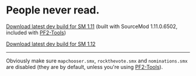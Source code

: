 # People never read.

[Download latest dev build for SM 1.11](https://nightly.link/CaltropNetwork/nortv/workflows/sourcepawn-11/main/nortv-11.zip) (built with SourceMod 1.11.0.6502, included with [PF2-Tools](https://github.com/Pre-Fortress-2/PF2-Tools))

[Download latest dev build for SM 1.12](https://nightly.link/CaltropNetwork/nortv/workflows/sourcepawn-12/main/nortv-12.zip)

-------

Obviously make sure `mapchooser.smx`, `rockthevote.smx` and `nominations.smx` are disabled (they are by default, unless you're using [PF2-Tools](https://github.com/Pre-Fortress-2/PF2-Tools)).
